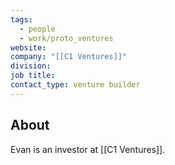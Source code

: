 ```yaml
---
tags:
  - people
  - work/proto_ventures
website: 
company: "[[C1 Ventures]]"
division: 
job title: 
contact_type: venture builder
---
```

## About
Evan is an investor at [[C1 Ventures]].
